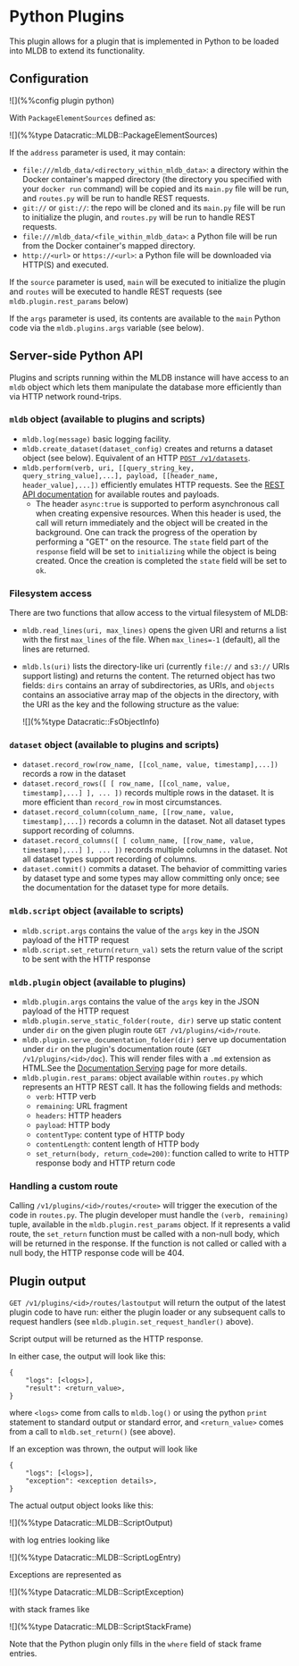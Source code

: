 # Python Plugins

This plugin allows for a plugin that is implemented in Python to be loaded
into MLDB to extend its functionality.

## Configuration

![](%%config plugin python)

With `PackageElementSources` defined as:

![](%%type Datacratic::MLDB::PackageElementSources)

If the `address` parameter is used, it may contain:

* `file:///mldb_data/<directory_within_mldb_data>`: a directory within the Docker container's mapped directory (the directory you specified with your `docker run` command) will be copied and its `main.py` file will be run, and `routes.py` will be run to handle REST requests.
* `git://` or `gist://`: the repo will be cloned and its `main.py` file will be run to initialize the plugin, and `routes.py` will be run to handle REST requests.
* `file:///mldb_data/<file_within_mldb_data>`: a Python file will be run from the Docker container's mapped directory.
* `http://<url>` or `https://<url>`: a Python file will be downloaded via HTTP(S) and executed.

If the `source` parameter is used, `main` will be executed to initialize the plugin and `routes` will be executed to handle REST requests (see `mldb.plugin.rest_params` below)

If the `args` parameter is used, its contents are available to the `main` Python code via the `mldb.plugins.args` variable (see below).

## <a name="API"></a> Server-side Python API

Plugins and scripts running within the MLDB instance will have access to an `mldb` object which lets them manipulate the database more efficiently than via HTTP network round-trips.

### `mldb` object (available to plugins and scripts)

* `mldb.log(message)` basic logging facility.
* `mldb.create_dataset(dataset_config)` creates and returns a dataset object (see below). Equivalent of an HTTP [`POST /v1/datasets`](/doc/rest.html#POST:/v1/datasets).
* `mldb.perform(verb, uri, [[query_string_key, query_string_value],...], payload, [[header_name, header_value],...])` efficiently emulates HTTP requests. See the [REST API documentation](/doc/rest.html) for available routes and payloads. 
    * The header `async:true` is supported to perform asynchronous call when creating expensive resources. When this header is used, the call will return immediately and the object will be created in the background.  One can track the progress of the operation by performing a "GET" on the resource.  The `state` field part of the `response` field will be set to `initializing` while the object is being created.  Once the creation is completed the `state` field will be set to `ok`.

### Filesystem access

There are two functions that allow access to the virtual filesystem of MLDB:

* `mldb.read_lines(uri, max_lines)` opens the given URI and returns a list with the first `max_lines` of the file. When `max_lines=-1` (default), all the lines are returned.
- `mldb.ls(uri)` lists the directory-like uri (currently `file://` and
  `s3://` URIs support listing) and returns the content.  The returned
  object has two fields: `dirs` contains an array of subdirectories, as
  URIs, and `objects` contains an associative array map of the objects
  in the directory, with the URI as the key and the following structure
  as the value:

  ![](%%type Datacratic::FsObjectInfo)

### `dataset` object (available to plugins and scripts)

* `dataset.record_row(row_name, [[col_name, value, timestamp],...])` records a row in the dataset
* `dataset.record_rows([ [ row_name, [[col_name, value, timestamp],...] ], ... ])` records multiple rows in the dataset.  It is more efficient than `record_row` in most circumstances.
* `dataset.record_column(column_name, [[row_name, value, timestamp],...])` records a column in the dataset.  Not all dataset types support recording of columns.
* `dataset.record_columns([ [ column_name, [[row_name, value, timestamp],...] ], ... ])` records multiple columns in the dataset.  Not all dataset types support recording of columns.
* `dataset.commit()` commits a dataset.  The behavior of committing varies by dataset
  type and some types may allow committing only once; see the documentation for the
  dataset type for more details.

### `mldb.script` object (available to scripts)

* `mldb.script.args` contains the value of the `args` key in the JSON payload of the HTTP request
* `mldb.script.set_return(return_val)` sets the return value of the script to be sent with the HTTP response

### `mldb.plugin` object (available to plugins)

* `mldb.plugin.args` contains the value of the `args` key in the JSON payload of the HTTP request
* `mldb.plugin.serve_static_folder(route, dir)` serve up static content under `dir` on the given plugin route `GET /v1/plugins/<id>/route`.
* `mldb.plugin.serve_documentation_folder(dir)` serve up documentation under `dir` on the plugin's documentation route (`GET /v1/plugins/<id>/doc`).  This will render files with a `.md` extension as HTML.See the [Documentation Serving](../DocumentationServing.md) page for more details.
* `mldb.plugin.rest_params`: object available within `routes.py` which represents an HTTP REST call. It has the following fields and methods:
    * `verb`: HTTP verb
    * `remaining`: URL fragment
    * `headers`: HTTP headers
    * `payload`: HTTP body
    * `contentType`: content type of HTTP body
    * `contentLength`: content length of HTTP body
    * `set_return(body, return_code=200)`: function called to write to HTTP response body and HTTP return code
    
### Handling a custom route

Calling `/v1/plugins/<id>/routes/<route>` will trigger the execution of the code in `routes.py`. The plugin developer must handle the `(verb, remaining)` tuple, available in the `mldb.plugin.rest_params` object. If it represents a valid route, the `set_return` function must be called with a non-null body, which will be returned in the response. If the function is not called or called with a null body, the HTTP response code will be 404.


## Plugin output

`GET /v1/plugins/<id>/routes/lastoutput` will return the output of the latest plugin code to have run: either the plugin loader or any subsequent calls to request handlers (see `mldb.plugin.set_request_handler()` above).

Script output will be returned as the HTTP response.

In either case, the output will look like this:

    {
        "logs": [<logs>], 
        "result": <return_value>,
    }

where `<logs>` come from calls to `mldb.log()` or using the python `print` statement to standard output or standard error, and `<return_value>` comes from a call to `mldb.set_return()` (see above).

If an exception was thrown, the output will look like

    {
        "logs": [<logs>], 
        "exception": <exception details>,
    }

The actual output object looks like this:

![](%%type Datacratic::MLDB::ScriptOutput)

with log entries looking like

![](%%type Datacratic::MLDB::ScriptLogEntry)

Exceptions are represented as

![](%%type Datacratic::MLDB::ScriptException)

with stack frames like

![](%%type Datacratic::MLDB::ScriptStackFrame)

Note that the Python plugin only fills in the `where` field of stack frame
entries.


